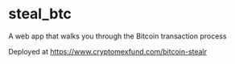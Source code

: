 # steal_btc
A web app that walks you through the Bitcoin transaction process

Deployed at https://www.cryptomexfund.com/bitcoin-stealr
